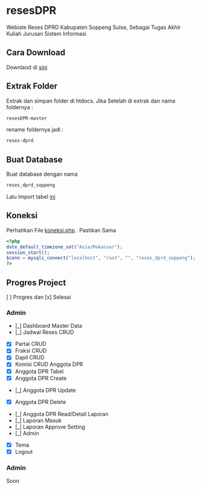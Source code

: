 # resesDPR
Webiste Reses DPRD Kabupaten Soppeng Sulse, Sebagai Tugas Akhir Kuliah Jurusan Sistem Informasi


## Cara Download

Downlaod di [sini](https://github.com/azwarbahar07/resesDPR/archive/master.zip)


## Extrak Folder

Extrak dan simpan folder di htdocs.
Jika Setelah di extrak dan nama foldernya :
```bash
resesDPR-master
```
rename foldernya jadi :
```bash
reses-dprd
```


## Buat Database

Buat database dengan nama
```bash
reses_dprd_soppeng
```

Lalu Import tabel [ini](https://github.com/azwarbahar07/resesDPR/archive/master.zip)


## Koneksi

Perhatikan File [koneksi.php](https://github.com/azwarbahar07/resesDPR/blob/master/koneksi.php) . Pastikan Sama
```php
<?php
date_default_timezone_set("Asia/Makassar");
session_start();
$conn = mysqli_connect("localhost", "root", "", "reses_dprd_soppeng");
?>
```


## Progres Project
[ ] Progres dan [x] Selesai

### Admin
- [_] Dashboard
Master Data
- [_] Jadwal Reses CRUD
- [x] Partai CRUD
- [x] Fraksi CRUD
- [x] Dapil CRUD
- [x] Komisi CRUD
Anggota DPR
- [x] Anggota DPR Tabel
- [x] Anggota DPR Create
- [_] Anggota DPR Update
- [x] Anggota DPR Delete
- [_] Anggota DPR Read/Detail
Laporan
- [_] Laporan Masuk
- [_] Laporan Approve
Setting
- [_] Admin
- [x] Tema
- [x] Logout

### Admin

Soon
